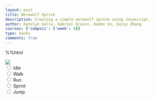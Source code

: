 ```yaml
---
layout: post
title: Werewolf Sprite
description: Creating a simple werewolf sprite using Javascript.
author: Katelyn Gelle, Gabriel Gravin, Kaden Vo, Daisy Zhang
courses: {'compsci': {'week': 6}}
type: hacks
comments: True
---
```

%%html

<body>
    <div>
        <canvas id="spriteContainer"> <!-- Within the base div is a canvas. An HTML canvas is used only for graphics. It allows the user to access some basic functions related to the image created on the canvas (including animation) -->
            <img id="werewolfSprite" src="/student/images/werewolfsprites.png">  <!-- change sprite here -->
        </canvas>
        <div id="controls"> <!--basic radio buttons which can be used to check whether each individual animaiton works -->
            <input type="radio" name="animation" id="idle">
            <label for="idle">Idle</label><br>
            <input type="radio" name="animation" id="walk">
            <label for="walk">Walk</label><br>
            <input type="radio" name="animation" id="run">
            <label for="run">Run</label><br>
            <input type="radio" name="animation" id="sprint">
            <label for="sprint">Sprint</label><br>
            <input type="radio" name="animation" id="jump">
            <label for="jump">Jump</label><br>
        </div>
    </div>
</body>

<script>
    // start on page load
    window.addEventListener('load', function () {
        const canvas = document.getElementById('spriteContainer');
        const ctx = canvas.getContext('2d');
        const SPRITE_WIDTH = 67.25;  // matches sprite pixel width
        const SPRITE_HEIGHT = 81.6; // matches sprite pixel height
        const SCALE_FACTOR = 4;  // control size of sprite on canvas
        const FRAME_LIMIT = 7;  // number of frames per row, this code assume each row is same
        // const FRAME_RATE = 15;  // not used

        canvas.width = SPRITE_WIDTH * SCALE_FACTOR;
        canvas.height = SPRITE_HEIGHT * SCALE_FACTOR;

        class Werewolf {
            constructor() {
                this.image = document.getElementById("werewolfSprite");
                this.spriteWidth = SPRITE_WIDTH;
                this.spriteHeight = SPRITE_HEIGHT;
                this.width = this.spriteWidth;
                this.height = this.spriteHeight;
                this.x = 0;
                this.y = 0;
                this.scale = SCALE_FACTOR;
                this.minFrame = 0;
                this.maxFrame = FRAME_LIMIT;
                this.frameX = 0;
                this.frameY = 0;
            }

            // draw werewolf object
            draw(context) {
                context.drawImage(
                    this.image,
                    this.frameX * this.spriteWidth,
                    this.frameY * this.spriteHeight,
                    this.spriteWidth,
                    this.spriteHeight,
                    this.x,
                    this.y,
                    this.width * this.scale,
                    this.height * this.scale
                );
            }

            // update frameX of object
            update() {
                if (this.frameX < this.maxFrame) {
                    this.frameX++;
                } else {
                    this.frameX = 0;
                }
            }
        }

        // werewolf object
        const werewolf = new Werewolf();

        // update frameY of werewolf object, action from idle, walk, run, sprint, jump radio control
        const controls = document.getElementById('controls');
        controls.addEventListener('click', function (event) {
            if (event.target.tagName === 'INPUT') {
                const selectedAnimation = event.target.id;
                switch (selectedAnimation) {
                    case 'idle':
                        werewolf.frameY = 0;
                        werewolf.maxFrame = 7;
                        break;
                    case 'walk':
                        werewolf.frameY = 1;
                        werewolf.maxFrame = 7;
                        break;
                    case 'run':
                        werewolf.frameY = 2;
                        werewolf.maxFrame = 7;
                        break;
                    case 'sprint':
                        werewolf.frameY = 3;
                        werewolf.maxFrame = 7;
                        break;
                    case 'jump':
                        werewolf.frameY = 4;
                        werewolf.maxFrame = 7;
                        break;
                    default:
                        break;
                }
            }
        });

        // Animation recursive control function
        let framesPerSecond = 5
        function animate() {
            // Clears the canvas to remove the previous frame.
            ctx.clearRect(0, 0, canvas.width, canvas.height);

            // Draws the current frame of the sprite.
            werewolf.draw(ctx);

            // Updates the `frameX` property to prepare for the next frame in the sprite sheet.
            werewolf.update();

            // Uses `requestAnimationFrame` to synchronize the animation loop with the display's refresh rate,
            // ensuring smooth visuals.
            setTimeout(function() {
                requestAnimationFrame(animate);
            }, 1000 / framesPerSecond);
        }

        // run 1st animate
        animate();
    });
</script>



